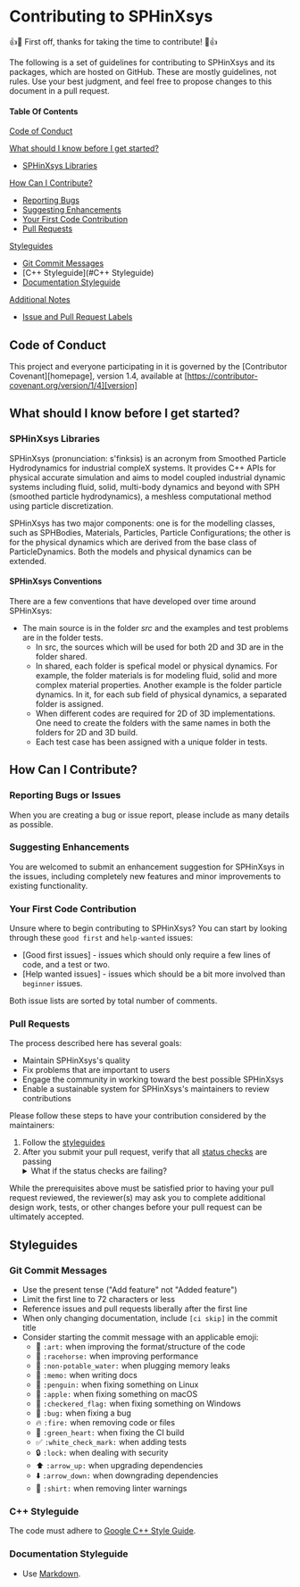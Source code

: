 # Contributing to SPHinXsys

:+1::tada: First off, thanks for taking the time to contribute! :tada::+1:

The following is a set of guidelines for contributing to SPHinXsys and its packages, 
which are hosted on GitHub. These are mostly guidelines, not rules. 
Use your best judgment, and feel free to propose changes to this document in a pull request.

#### Table Of Contents

[Code of Conduct](#code-of-conduct)

[What should I know before I get started?](#what-should-i-know-before-i-get-started)
  * [SPHinXsys Libraries](#sphinxsys-libraries)

[How Can I Contribute?](#how-can-i-contribute)
  * [Reporting Bugs](#reporting-bugs)
  * [Suggesting Enhancements](#suggesting-enhancements)
  * [Your First Code Contribution](#your-first-code-contribution)
  * [Pull Requests](#pull-requests)

[Styleguides](#styleguides)
  * [Git Commit Messages](#git-commit-messages)
  * [C++ Styleguide](#C++ Styleguide)
  * [Documentation Styleguide](#documentation-styleguide)

[Additional Notes](#additional-notes)
  * [Issue and Pull Request Labels](#issue-and-pull-request-labels)

## Code of Conduct

This project and everyone participating in it is governed by the [Contributor Covenant][homepage], 
version 1.4, available at [https://contributor-covenant.org/version/1/4][version]

## What should I know before I get started?

### SPHinXsys Libraries

SPHinXsys (pronunciation: s'finksis) is an acronym from Smoothed Particle Hydrodynamics 
for industrial compleX systems. It provides C++ APIs for physical accurate simulation and 
aims to model coupled industrial dynamic systems including fluid, solid, multi-body dynamics 
and beyond with SPH (smoothed particle hydrodynamics), 
a meshless computational method using particle discretization.

SPHinXsys has two major components: one is for the modelling classes, 
such as SPHBodies, Materials, Particles, Particle Configurations; 
the other is for the physical dynamics which are derived from the base class of ParticleDynamics. 
Both the models and physical dynamics can be extended.

#### SPHinXsys Conventions

There are a few conventions that have developed over time around SPHinXsys:

* The main source is in the folder *src* and the examples and test problems are in the folder tests.
    * In src, the sources which will be used for both 2D and 3D are in the folder shared.
    * In shared, each folder is spefical model or physical dynamics. 
	For example, the folder materials is for modeling fluid, solid and more complex material properties. 
	Another example is the folder particle dynamics. In it, for each sub field of physical dynamics, 
	a separated folder is assigned.
    * When different codes are required for 2D of 3D implementations. 
	One need to create the folders with the same names in both the folders for 2D and 3D build.
    * Each test case has been assigned with a unique folder in tests.

## How Can I Contribute?

### Reporting Bugs or Issues

When you are creating a bug or issue report, please include as many details as possible. 


### Suggesting Enhancements

You are welcomed to submit an enhancement suggestion for SPHinXsys in the issues, 
including completely new features and minor improvements to existing functionality. 

### Your First Code Contribution

Unsure where to begin contributing to SPHinXsys? 
You can start by looking through these `good first` and `help-wanted` issues:

* [Good first issues] - issues which should only require a few lines of code, and a test or two.
* [Help wanted issues] - issues which should be a bit more involved than `beginner` issues.

Both issue lists are sorted by total number of comments. 

### Pull Requests

The process described here has several goals:

- Maintain SPHinXsys's quality
- Fix problems that are important to users
- Engage the community in working toward the best possible SPHinXsys
- Enable a sustainable system for SPHinXsys's maintainers to review contributions

Please follow these steps to have your contribution considered by the maintainers:

1. Follow the [styleguides](#styleguides)
2. After you submit your pull request, 
verify that all [status checks](https://help.github.com/articles/about-status-checks/) 
are passing <details><summary>What if the status checks are failing?</summary>If a status check is failing, 
and you believe that the failure is unrelated to your change, 
please leave a comment on the pull request explaining why you believe the failure is unrelated. 
A maintainer will re-run the status check for you. 
If we conclude that the failure was a false positive, 
then we will open an issue to track that problem with our status check suite.</details>

While the prerequisites above must be satisfied prior to having your pull request reviewed, 
the reviewer(s) may ask you to complete additional design work, tests, 
or other changes before your pull request can be ultimately accepted.

## Styleguides

### Git Commit Messages

* Use the present tense ("Add feature" not "Added feature")
* Limit the first line to 72 characters or less
* Reference issues and pull requests liberally after the first line
* When only changing documentation, include `[ci skip]` in the commit title
* Consider starting the commit message with an applicable emoji:
    * :art: `:art:` when improving the format/structure of the code
    * :racehorse: `:racehorse:` when improving performance
    * :non-potable_water: `:non-potable_water:` when plugging memory leaks
    * :memo: `:memo:` when writing docs
    * :penguin: `:penguin:` when fixing something on Linux
    * :apple: `:apple:` when fixing something on macOS
    * :checkered_flag: `:checkered_flag:` when fixing something on Windows
    * :bug: `:bug:` when fixing a bug
    * :fire: `:fire:` when removing code or files
    * :green_heart: `:green_heart:` when fixing the CI build
    * :white_check_mark: `:white_check_mark:` when adding tests
    * :lock: `:lock:` when dealing with security
    * :arrow_up: `:arrow_up:` when upgrading dependencies
    * :arrow_down: `:arrow_down:` when downgrading dependencies
    * :shirt: `:shirt:` when removing linter warnings

### C++ Styleguide

The code must adhere to [Google C++ Style Guide](https://google.github.io/styleguide/cppguide.html).

### Documentation Styleguide

* Use [Markdown](https://daringfireball.net/projects/markdown).